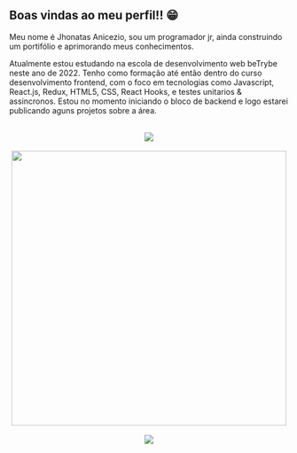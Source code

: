 ## Boas vindas ao meu perfil!! 😁

Meu nome é Jhonatas Anicezio, sou um programador jr, ainda construindo um portifólio e aprimorando meus conhecimentos.

Atualmente estou estudando na escola de desenvolvimento web beTrybe neste ano de 2022. Tenho como formação até então dentro do curso desenvolvimento frontend, com o foco em tecnologias como Javascript, React.js, Redux, HTML5, CSS, React Hooks, e testes unitarios & assincronos. Estou no momento iniciando o bloco de backend e logo estarei publicando aguns projetos sobre a área.

<br>

<div align="center">
  <a href="https://github.com/Gustavo-caetano">
  <img height="auto"  src="https://github-readme-stats.vercel.app/api?username=JhonatasAnicezio&show_icons=true&theme=dark&include_all_commits=true&count_private=true"/></br><br>
    <img height="auto" width="496px" src="https://github-readme-stats.vercel.app/api/top-langs/?username=JhonatasAnicezio&layout=compact&langs_count=7&theme=dark"/>
</div>

<br>

<div align="center">
  <a href="https://www.linkedin.com/in/jhonatas-anicezio" target="_blank"><img src="https://img.shields.io/badge/LinkedIn-0077B5?style=for-the-badge&logo=linkedin&logoColor=white" target="_blank">
  </a>
  <!-- <img src="https://visitor-badge.glitch.me/badge?page_id=JhonatasAnicezio"> -->
</div>

